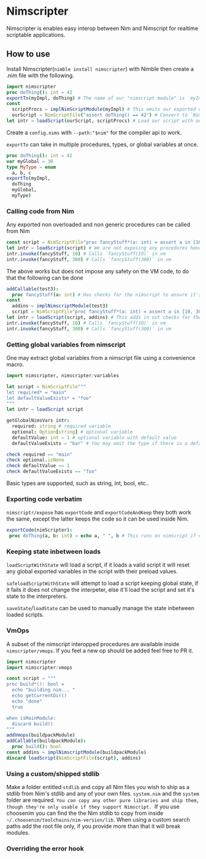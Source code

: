 # Nimscripter
Nimscripter is enables easy interop between Nim and Nimscript for realtime scriptable applications.

## How to use
Install Nimscripter(`nimble install nimscripter`) with Nimble then create a .nim file with the following.

```nim
import nimscripter
proc doThing(): int = 42
exportTo(myImpl, doThing) # The name of our "nimscript module" is `myImpl`
const 
  scriptProcs = implNimScriptModule(myImpl) # This emits our exported code
  ourScript = NimScriptFile("assert doThing() == 42") # Convert to `NimScriptFile` for loading from strings
let intr = loadScript(ourScript, scriptProcs) # Load our script with our code and using our system `stdlib`(not portable)
```

Create a `config.nims` with `--path:"$nim"` for the compiler api to work.

`exportTo` can take in multiple procedures, types, or global variables at once.
```nim
proc doThing(): int = 42
var myGlobal = 30
type MyType = enum
  a, b, c
exportTo(myImpl,
  doThing
  myGlobal,
  myType)
```

### Calling code from Nim
Any exported non overloaded and non generic procedures can be called from Nim
```nim
const script = NimScriptFile"proc fancyStuff*(a: int) = assert a in [10, 300]" # Notice `fancyStuff` is exported
let intr = loadScript(script) # We are not exposing any procedures hence single parameter
intr.invoke(fancyStuff, 10) # Calls `fancyStuff(10)` in vm
intr.invoke(fancyStuff, 300) # Calls `fancyStuff(300)` in vm
```

The above works but does not impose any safety on the VM code, to do that the following can be done
```nim
addCallable(test3):
  proc fancyStuff(a: int) # Has checks for the nimscript to ensure it's definition doesnt change to something unexpected.
const
  addins = implNimscriptModule(test3)
  script = NimScriptFile"proc fancyStuff*(a: int) = assert a in [10, 300]" # Notice `fancyStuff` is exported
let intr = loadScript(script, addins) # This adds in out checks for the proc
intr.invoke(fancyStuff, 10) # Calls `fancyStuff(10)` in vm
intr.invoke(fancyStuff, 300) # Calls `fancyStuff(300)` in vm
```

### Getting global variables from nimscript

One may extract global variables from a nimscript file using a convenience macro.

```nim
import nimscripter, nimscripter/variables

let script = NimScriptFile"""
let required* = "main"
let defaultValueExists* = "foo"
"""
let intr = loadScript script

getGlobalNimsVars intr:
  required: string # required variable
  optional: Option[string] # optional variable
  defaultValue: int = 1 # optional variable with default value
  defaultValueExists = "bar" # You may omit the type if there is a default value

check required == "main"
check optional.isNone
check defaultValue == 1
check defaultValueExists == "foo"

```
Basic types are supported, such as string, int, bool, etc..


### Exporting code verbatim
`nimscriptr/expose` has `exportCode` and `exportCodeAndKeep` they both work the same, except the latter keeps the code so it can be used inside Nim.
```nim
exportCode(nimScripter):
 proc doThing(a, b: int) = echo a, " ", b # This runs on nimscript if called there
```

### Keeping state inbetween loads

`loadScriptWithState` will load a script, if it loads a valid script it will reset any global exported variables in the script with their preload values.

`safeloadScriptWithState` will attempt to load a script keeping global state, if it fails it does not change the interpeter, else it'll load the script and set it's state to the interpreters.

`saveState`/`loadState` can be used to manually manage the state inbetween loaded scripts.

### VmOps

A subset of the nimscript interopped procedures are available inside `nimscripter/vmops`.
If you feel a new op should be added feel free to PR it.
```nim
import nimscripter
import nimscripter/vmops

const script = """
proc build*(): bool =
  echo "building nim... "
  echo getCurrentDir()
  echo "done"
  true

when isMainModule:
  discard build()
"""
addVmops(buildpackModule)
addCallable(buildpackModule):
  proc build(): bool
const addins = implNimscriptModule(buildpackModule)
discard loadScript(NimScriptFile(script), addins)
```

### Using a custom/shipped stdlib

Make a folder entitled `stdlib` and copy all Nim files you wish to ship as a stdlib from Nim's stdlib and any of your own files.
`system.nim` and the `system` folder are required.
`You can copy any other pure libraries and ship them, though they're only usable if they support Nimscript.
`If you use choosenim you can find the the Nim stdlib to copy from inside `~/.choosenim/toolchains/nim-version/lib`.
When using a custom search paths add the root file only, if you provide more than that it will break modules.

### Overriding the error hook

